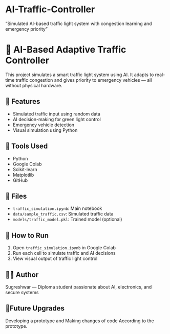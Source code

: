 # AI-Traffic-Controller
“Simulated AI-based traffic light system with congestion learning and emergency priority”
# 🚦 AI-Based Adaptive Traffic Controller

This project simulates a smart traffic light system using AI. It adapts to real-time traffic congestion and gives priority to emergency vehicles — all without physical hardware.

## 🔧 Features
- Simulated traffic input using random data
- AI decision-making for green light control
- Emergency vehicle detection
- Visual simulation using Python

## 🧰 Tools Used
- Python
- Google Colab
- Scikit-learn
- Matplotlib
- GitHub

## 📁 Files
- `traffic_simulation.ipynb`: Main notebook
- `data/sample_traffic.csv`: Simulated traffic data
- `models/traffic_model.pkl`: Trained model (optional)

## 🚀 How to Run
1. Open `traffic_simulation.ipynb` in Google Colab
2. Run each cell to simulate traffic and AI decisions
3. View visual output of traffic light control

## 👨‍💻 Author
Sugreshwar — Diploma student passionate about AI, electronics, and secure systems

## 🤖Future Upgrades
Developing a prototype and Making changes of code According to the prototype.
